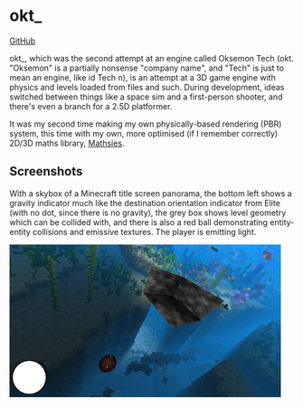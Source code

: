 # okt_

[GitHub](https://github.com/Tachytaenius/okt_)

okt_, which was the second attempt at an engine called Oksemon Tech (okt. "Oksemon" is a partially nonsense "company name", and "Tech" is just to mean an engine, like id Tech n), is an attempt at a 3D game engine with physics and levels loaded from files and such.
During development, ideas switched between things like a space sim and a first-person shooter, and there's even a branch for a 2.5D platformer.

It was my second time making my own physically-based rendering (PBR) system, this time with my own, more optimised (if I remember correctly) 2D/3D maths library, [Mathsies](https://github.com/Tachytaenius/mathsies).

## Screenshots

With a skybox of a Minecraft title screen panorama, the bottom left shows a gravity indicator much like the destination orientation indicator from Elite (with no dot, since there is no gravity), the grey box shows level geometry which can be collided with, and there is also a red ball demonstrating entity-entity collisions and emissive textures.
The player is emitting light.

<img src="../../images/okt__screenshot.png?raw=true">

